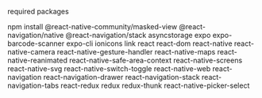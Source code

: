required packages

npm install @react-native-community/masked-view @react-navigation/native @react-navigation/stack asyncstorage expo expo-barcode-scanner expo-cli ionicons link react react-dom react-native react-native-camera react-native-gesture-handler react-native-maps react-native-reanimated react-native-safe-area-context react-native-screens react-native-svg react-native-switch-toggle react-native-web react-navigation react-navigation-drawer react-navigation-stack react-navigation-tabs react-redux redux redux-thunk react-native-picker-select
